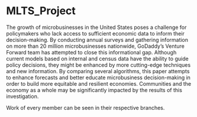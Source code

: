 # MLTS_Project
The growth of microbusinesses in the United States
poses a challenge for policymakers who lack access to sufficient
economic data to inform their decision-making. By conducting
annual surveys and gathering information on more than 20
million microbusinesses nationwide, GoDaddy’s Venture Forward
team has attempted to close this informational gap. Although
current models based on internal and census data have the
ability to guide policy decisions, they might be enhanced by more
cutting-edge techniques and new information. By comparing
several algorithms, this paper attempts to enhance forecasts and
better educate microbusiness decision-making in order to build
more equitable and resilient economies. Communities and the
economy as a whole may be significantly impacted by the results
of this investigation.

Work of every member can be seen in their respective branches. 
